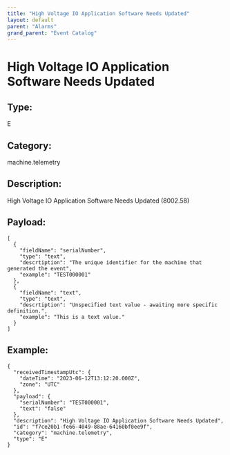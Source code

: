 ```yaml
---
title: "High Voltage IO Application Software Needs Updated"
layout: default
parent: "Alarms"
grand_parent: "Event Catalog"
---
```


# High Voltage IO Application Software Needs Updated

## Type:

E

## Category:

machine.telemetry

## Description: 

High Voltage IO Application Software Needs Updated (8002.58)

## Payload:

```
[
  {
    "fieldName": "serialNumber",
    "type": "text",
    "descrtiption": "The unique identifier for the machine that generated the event",
    "example": "TEST000001"
  },
  {
    "fieldName": "text",
    "type": "text",
    "descrtiption": "Unspecified text value - awaiting more specific definition.",
    "example": "This is a text value."
  }
]
```

## Example:

```
{
  "receivedTimestampUtc": {
    "dateTime": "2023-06-12T13:12:20.000Z",
    "zone": "UTC"
  },
  "payload": {
    "serialNumber": "TEST000001",
    "text": "false"
  },
  "description": "High Voltage IO Application Software Needs Updated",
  "id": "f7ce20b1-fe66-4049-88ae-64160bf0ee9f",
  "category": "machine.telemetry",
  "type": "E"
}
```
